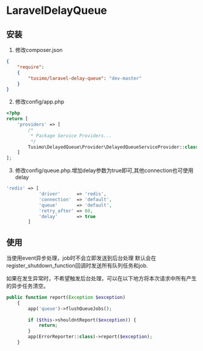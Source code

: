 # LaravelDelayQueue

## 安装

1. 修改composer.json
```json
{
    "require":
    {
        "tusimo/laravel-delay-queue": "dev-master"
    }
}
```

2. 修改config/app.php
```php
<?php
return [
    'providers' => [
        /*
         * Package Service Providers...
         */
        Tusimo\DelayedQueue\Provider\DelayedQueueServiceProvider::class,
    ]
];
```

3. 修改config/queue.php.增加delay参数为true即可,其他connection也可使用delay
```php
'redis' => [
            'driver'      => 'redis',
            'connection'  => 'default',
            'queue'       => 'default',
            'retry_after' => 60,
            'delay'       => true
        ]
```

## 使用
当使用event异步处理，job时不会立即发送到后台处理
默认会在register_shutdown_function回调时发送所有队列任务和job.

如果在发生异常时，不希望触发后台处理，可以在以下地方将本次请求中所有产生的异步任务清空。
```php
public function report(Exception $exception)
    {
        app('queue')->flushQueueJobs();
        
        if ($this->shouldntReport($exception)) {
            return;
        }
        app(ErrorReporter::class)->report($exception);
    }
```
